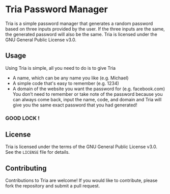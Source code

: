 # Tria Password Manager

Tria is a simple password manager that generates a random password based on three inputs provided by the user. If the three inputs are the same, the generated password will also be the same. Tria is licensed under the GNU General Public License v3.0.


## Usage

Using Tria is simple, all you need to do is to give Tria

- A name, which can be any name you like (e.g. Michael)
- A simple code that's easy to remember (e.g. 1234)
- A domain of the website you want the password for (e.g. facebook.com)
You don’t need to remember or take note of the password because you can always come back, input the name, code, and domain and Tria will give you the same exact password that you had generated!
### GOOD LOCK !

## License

Tria is licensed under the terms of the GNU General Public License v3.0. See the `LICENSE` file for details.

## Contributing

Contributions to Tria are welcome! If you would like to contribute, please fork the repository and submit a pull request.
